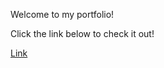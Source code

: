 Welcome to my portfolio!


Click the link below to check it out!


[Link](https://harmonious-caramel-a82bbd.netlify.app/)
